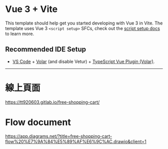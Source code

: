 # Vue 3 + Vite

This template should help get you started developing with Vue 3 in Vite. The template uses Vue 3 `<script setup>` SFCs, check out the [script setup docs](https://v3.vuejs.org/api/sfc-script-setup.html#sfc-script-setup) to learn more.

## Recommended IDE Setup

- [VS Code](https://code.visualstudio.com/) + [Volar](https://marketplace.visualstudio.com/items?itemName=Vue.volar) (and disable Vetur) + [TypeScript Vue Plugin (Volar)](https://marketplace.visualstudio.com/items?itemName=Vue.vscode-typescript-vue-plugin).



---

# 線上頁面
https://tt920603.gitlab.io/free-shopping-cart/

# Flow document
https://app.diagrams.net/?title=free-shopping-cart-flow%20%E7%9A%84%E5%89%AF%E6%9C%AC.drawio&client=1
